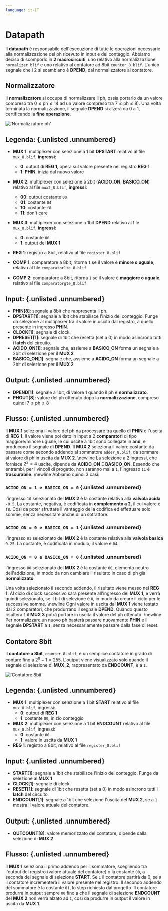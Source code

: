 ```yaml
---
language: it-IT
---
```


# Datapath
Il **datapath** è responsabile dell'esecuzione di tutte le operazioni necessarie alla normalizzazione del ph ricevuto in input e del conteggio. Abbiamo deciso di scomporlo in **2 macrocircuiti**, uno relativo alla normalizzazione `normalizer.blif` e uno relativo al contatore ad 8bit `counter_8.blif`.
L'unico segnale che i 2 si scambiano è **DPEND**, dal normalizzatore al contatore.

## Normalizzatore

Il **normalizzatore** si occupa di normalizzare il ph, ossia portarlo da un valore compreso tra $0 \leq \text{ph} \leq 14$ ad un valore compreso tra $7 \leq \text{ph} \leq 8$). Una volta terminata la normalizzazione, il segnale **DPEND** si alzerà da 0 a 1, certificando la **fine operazione**.

!['Normalizzatore ph'](resources/img/normph.svg)

## Legenda: {.unlisted .unnumbered}
- **MUX 1**: multiplexer con selezione a 1 bit **DPSTART** relativo al file `mux_8.blif`, **ingressi**:
  - **0**: output di **REG 1**, opera sul valore presente nel registro **REG 1**
  - **1**: **PHIN**, inizia dal nuovo valore

- **MUX 2**: multiplexer con selezione a 2bit (**ACIDO_ON**, **BASICO_ON**) relativo al file `mux2_8.blif`, **ingressi**:
  - **00**: output costante `00`
  - **01**: costante `04`
  - **10**: costante `f8`
  - **11**: don't care
- **MUX 3**: multiplexer con selezione a 1bit **DPEND** relativo al file `mux_8.blif`, **ingressi**:
  - **0**: costante `00`
  - **1**: output del **MUX 1**
- **REG 1**: registro a 8bit, relativo al file `register_8.blif` 
- **COMP 1**: comparatore a 8bit, ritorna `1` se il valore è **minore o uguale**, relativo al file `comparatorlte_8.blif`
- **COMP 2**: comparatore a 8bit, ritorna `1` se il valore è **maggiore o uguale**, relativo al file `comparatorgte_8.blif`


## Input: {.unlisted .unnumbered}
-   **PHIN[8]**: segnale a 8bit che rappresenta il ph.
-   **DPSTART[1]**: segnale a 1bit che stabilisce l'inizio del conteggio. Funge da selezione al multiplexer tra il valore in uscita dal registro, a quello presente in ingresso **PHIN**.
-   **CLOCK[1]**: segnale di clock.
-   **DPRESET[1]**: segnale di 1bit che resetta (set a 0) in modo asincrono tutti i **latch** del circuito.
-   **ACIDO_ON[1]**: segnale che, assieme a **BASICO_ON** forma un segnale a 2bit di selezione per il **MUX 2**
-   **BASICO_ON[1]**: segnale che, assieme a **ACIDO_ON** forma un segnale a 2bit di selezione per il **MUX 2**

## Output: {.unlisted .unnumbered}
- **DPEND[1]**: segnale a 1bit, di valore 1 quando il ph è **normalizzato**.
- **PHOUT[8]**: valore del ph ottenuto dopo la **normalizzazione**, compreso quindi $7 \leq \text{ph} \leq 8$

## Flusso: {.unlisted .unnumbered}
Il **MUX 1** seleziona il valore del ph da processare tra quello di **PHIN** e l'uscita di **REG 1**.
Il valore viene poi dato in input a 2 **comparatori** di tipo maggiore/minore uguale, le cui uscite a 1bit sono collegate in **and**, e producono il segnale di **DPEND**.
Il **MUX 2** seleziona il valore costante da passare come secondo addendo al sommatore `adder_8.blif`, da sommare al valore di ph in uscita da **MUX 2**. \newline
La selezione a 2 ingressi, che fornisce $2^{2} = 4$ uscite, dipende da **ACIDO_ON** E **BASICO_ON**. Essendo che entrambi, per i vincoli di progetto, non saranno mai a `1`, l'ingresso `11` è **trascurabile**. \newline
Abbiamo quindi 3 casi:

### `ACIDO_ON = 1 e BASICO_ON = 0` {.unlisted .unnumbered}
l'ingresso `10` selezionato del **MUX 2** è la costante relativa alla **valvola acida** `-0.5`.
La costante, negativa, è codificata in **complemento a 2**, il cui valore è `f8`. Così da poter sfruttare il vantaggio della codifica ed effettuare solo somme, senza necessitare anche di un sotrattore.

### `ACIDO_ON = 0 e BASICO_ON = 1` {.unlisted .unnumbered}
l'ingresso `01` selezionato del **MUX 2** è la costante relativa alla **valvola basica** `0.25`.
La costante, è codificata in modulo, il valore è `04`.

### `ACIDO_ON = 0 e BASICO_ON = 0` {.unlisted .unnumbered}
l'ingresso `00` selezionato del **MUX 2** è la costante `00`, elemento neutro dell'addizione, in modo da non cambiare il risultato in caso di ph già **normalizzato**.

Una volta selezionato il secondo addendo, il risultato viene messo nel **REG 1**. Al ciclo di clock successivo sarà presente all'ingresso del **MUX 1**, e verrà quindi selezionato, se il bit di selezione è `0`, in modo da creare il ciclo per le successive somme. \newline
Ogni valore in uscita dal **MUX 1** viene testato dai 2 comparatori, che produrrano il segnale **DPEND**. Quando questo risulterà `1` il **MUX 3** potrà portare in uscita il valore del ph ottenuto. \newline
Per normalizzare un nuovo ph basterà passare nuovamente **PHIN** e il segnale **DPSTART** a `1`, senza necessariamente passare dalla fase di reset.

## Contatore 8bit
Il **contatore a 8bit**, `counter_8.blif`, è un semplice contatore in grado di contare fino a $2^{8} - 1 = 255$. L'output viene visualizzato solo quando il segnale di selezione di **MUX_2**, rappresentato da **ENDCOUNT**, è a `1`.

!['Contatore 8bit'](resources/img/counter_8.svg)

## Legenda: {.unlisted .unnumbered}
- **MUX 1**: multiplexer con selezione a 1 bit **START** relativo al file `mux_8.blif`, ingressi:
  - **0**: output di **REG 1**
  - **1**: costante `00`, inizio conteggio
- **MUX 2**: multiplexer con selezione a 1 bit **ENDCOUNT** relativo al file `mux_8.blif`, ingressi:
  - **0**: costante `00`
  - **1**: valore in uscita da **MUX 1**
- **REG 1**: registro a 8bit, relativo al file `register_8.blif`
  
## Input: {.unlisted .unnumbered}
-   **START[1]**: segnale a 1bit che stabilisce l'inizio del conteggio. Funge da selezione al **MUX 1**
-   **CLOCK[1]**: segnale di clock.
-   **RESET[1]**: segnale di 1bit che resetta (set a 0) in modo asincrono tutti i **latch** del circuito.
-   **ENDCOUNT[1]**: segnale a 1bit che selezione l'uscita del **MUX 2**, se a `1` mostra il valore attuale del contatore.

## Output: {.unlisted .unnumbered}
- **OUTCOUNT[8]**: valore memorizzato del contatore, dipende dalla selezione di **MUX 2**

## Flusso: {.unlisted .unnumbered}
Il **MUX 1** seleziona il primo addendo per il sommatore, scegliendo tra l'output del registro (valore attuale del contatore) o la costante `00`, a seconda del segnale di selezione **START**. Se `1` il contatore partirà da 0, se `0` il contatore incrementerà il valore presente nel registro.
Il secondo addendo del sommatore è la costante `01`, lo step richiesto dal progetto.
Il contatore produrrà in output sempre `00` fino a che il segnale di selezione **ENDCOUNT** del **MUX 2** non verrà alzato ad `1`, così da produrre in output il valore in uscita da **MUX 1**.
